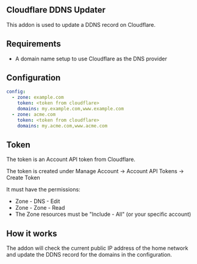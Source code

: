 ## Cloudflare DDNS Updater

This addon is used to update a DDNS record on Cloudflare.

## Requirements
* A domain name setup to use Cloudflare as the DNS provider

## Configuration

```yaml
config:
  - zone: example.com
    token: <token from cloudflare>
    domains: my.example.com,www.example.com
  - zone: acme.com
    token: <token from cloudflare>
    domains: my.acme.com,www.acme.com
```

## Token

The token is an Account API token from Cloudflare.

The token is created under Manage Account -> Account API Tokens -> Create Token

It must have the permissions: 
 - Zone - DNS - Edit
 - Zone - Zone - Read
 - The Zone resources must be "Include - All" (or your specific account)

## How it works

The addon will check the current public IP address of the home network and update the DDNS record for the domains in the configuration.
